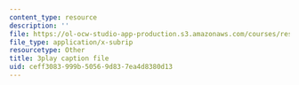 ```yaml
---
content_type: resource
description: ''
file: https://ol-ocw-studio-app-production.s3.amazonaws.com/courses/res-2-006-girls-who-build-cameras-summer-2016/ceff3083999b50569d837ea4d8380d13_KhY97qoDPMg.vtt
file_type: application/x-subrip
resourcetype: Other
title: 3play caption file
uid: ceff3083-999b-5056-9d83-7ea4d8380d13
---
```

